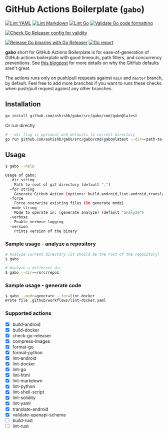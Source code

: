 # GitHub Actions Boilerplate (`gabo`)

[![Lint YAML](https://github.com/ashishb/gabo/actions/workflows/lint-yaml.yaml/badge.svg)](https://github.com/ashishb/gabo/actions/workflows/lint-yaml.yaml) [![Lint Markdown](https://github.com/ashishb/gabo/actions/workflows/lint-markdown.yaml/badge.svg)](https://github.com/ashishb/gabo/actions/workflows/lint-markdown.yaml)
[![Lint Go](https://github.com/ashishb/gabo/actions/workflows/lint-go.yaml/badge.svg)](https://github.com/ashishb/gabo/actions/workflows/lint-go.yaml) [![Validate Go code formatting](https://github.com/ashishb/gabo/actions/workflows/format-go.yaml/badge.svg)](https://github.com/ashishb/gabo/actions/workflows/format-go.yaml)

[![Check Go Releaser config for validity](https://github.com/ashishb/gabo/actions/workflows/check-goreleaser-config.yaml/badge.svg)](https://github.com/ashishb/gabo/actions/workflows/check-goreleaser-config.yaml)

[![Release Go binaries with Go Releaser](https://github.com/ashishb/gabo/actions/workflows/release-binary.yaml/badge.svg)](https://github.com/ashishb/gabo/actions/workflows/release-binary.yaml) [![Go report](https://img.shields.io/badge/go%20report-A+-brightgreen.svg?style=flat)](https://goreportcard.com/report/github.com/ashishb/gabo/src/gabo)

**gabo** short for GitHub Actions Boilerplate is for ease-of-generation of GitHub actions boilerplate with good timeouts, path filters, and concurrency preventions. See [this blogpost](https://ashishb.net/tech/common-pitfalls-of-github-actions/) for more details on why the GitHub defaults aren't great.

The actions runs only on push/pull requests against `main` and `master` branch, by default.
Feel free to add more branches if you want to runs these checks when push/pull request against any other branches.

## Installation

```bash
go install github.com/ashishb/gabo/src/gabo/cmd/gabo@latest
```

Or run directly

```bash
# --dir flag is optional and defaults to current directory
go run github.com/ashishb/gabo/src/gabo/cmd/gabo@latest --dir=<path-to-git-dir>
```

## Usage

```bash
$ gabo --help

Usage of gabo:
  -dir string
    Path to root of git directory (default ".")
  -for string
    Generate GitHub Action (options: build-android,lint-android,translate-android,compress-images,build-docker,lint-docker,format-go,lint-go,check-go-releaser,lint-html,lint-markdown,validate-openapi-schema,format-python,lint-python,lint-shell-script,lint-solidity,lint-yaml)
  -force
    Force overwrite existing files (in generate mode)
  -mode string
    Mode to operate in: [generate analyze] (default "analyze")
  -verbose
    Enable verbose logging
  -version
    Prints version of the binary
```

### Sample usage - analyze a repository

```bash
# Analyze current directory (it should be the root of the repository)
$ gabo

# Analyze a different dir
$ gabo --dir=~/src/repo1
```

### Sample usage - generate code

```bash
$ gabo --mode=generate --for=lint-docker
Wrote file .github/workflows/lint-docker.yaml
```

### Supported actions

- [x] build-android
- [x] build-docker
- [x] check-go-releaser
- [x] compress-images
- [x] format-go
- [x] format-python
- [x] lint-android
- [x] lint-docker
- [x] lint-go
- [x] lint-html
- [x] lint-markdown
- [x] lint-python
- [x] lint-shell-script
- [x] lint-solidity
- [x] lint-yaml
- [x] translate-android
- [x] validate-openapi-schema
- [ ] build-rust
- [ ] lint-rust

